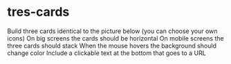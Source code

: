 # tres-cards
Build three cards identical to the picture below (you can choose your own icons)
On big screens the cards should be horizontal
On mobile screens the three cards should stack
When the mouse hovers the background should change color
Include a clickable text at the bottom that goes to a URL
